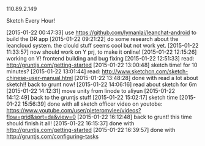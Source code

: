 110.89.2.149

Sketch Every Hour!

[2015-01-22 00:47:33] use https://github.com/lymanlai/leanchat-android to build the DR app
[2015-01-22 09:21:22] do some research about the leancloud system. the clould stuff seems cool but not work yet.
[2015-01-22 11:33:57] now should work on Y prj, to make it online!
[2015-01-22 12:15:26] working on Y! frontend building and bug fixing
[2015-01-22 12:51:33] read: http://gruntjs.com/getting-started
  [2015-01-22 13:00:48] sketch time! for 10 minutes?
    [2015-01-22 13:01:44] read: http://www.sketchcn.com/sketch-chinese-user-manual.html
    [2015-01-22 13:48:28] done with read a lot about sketch!! back to grunt now!
    [2015-01-22 14:06:16] read about sketch for 6m
    [2015-01-22 14:12:31] move unity from linode to aliyun
    [2015-01-22 14:12:49] back to the gruntjs stuff
    [2015-01-22 15:02:17] sketch time
      [2015-01-22 15:56:39] done with all sketch officer video on youtobe: https://www.youtube.com/user/pieteromvlee/videos?flow=grid&sort=da&view=0
      [2015-01-22 16:12:48] back to grunt! this time should finish it all!
[2015-01-22 16:15:37] done with http://gruntjs.com/getting-started
[2015-01-22 16:39:57] done with http://gruntjs.com/configuring-tasks

